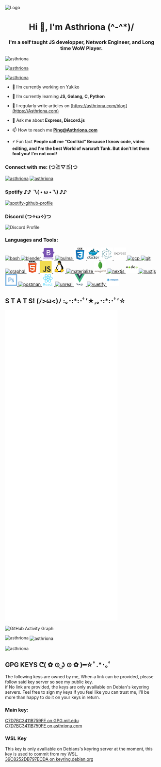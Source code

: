 ![Logo](https://asthriona.s3.fr-par.scw.cloud/ShareX/2021/03/114963-UveNLlSCDPVM.jpg) 
<h1 align="center">Hi 👋, I'm Asthriona (^-^*)/</h1>
<h3 align="center">I'm a self taught JS developper, Network Engineer, and Long time WoW Player.</h3>

<p align="left"> <img src="https://komarev.com/ghpvc/?username=asthriona&label=Profile%20views&color=0e75b6&style=flat" alt="asthriona" /> </p>

<p align="left"> <a href="https://github.com/ryo-ma/github-profile-trophy"><img src="https://github-profile-trophy.vercel.app/?username=asthriona&theme=tokyonight" alt="asthriona" /></a> </p>

<p align="left"> <a href="https://twitter.com/asthriona" target="blank"><img src="https://img.shields.io/twitter/follow/asthriona?logo=twitter&style=for-the-badge" alt="asthriona" /></a> </p>

- 🔭 I’m currently working on [Yukiko](https://Yukiko.app)

- 🌱 I’m currently learning **JS, Golang, C, Python**

- 📝 I regularly write articles on [https://asthriona.com/blog](https://Asthriona.com)

- 💬 Ask me about **Express, Discord.js**

- 📫 How to reach me **Ping@Asthriona.com**

- ⚡ Fun fact **People call me "Cool kid" Because I know code, video editing, and I'm the best World of warcraft Tank. But don't let them fool you! I'm not cool!**

<h3 align="left">Connect with me: (つ≧▽≦)つ</h3>
<p align="left">
<a href="https://dev.to/asthriona" target="blank"><img align="center" src="https://cdn.jsdelivr.net/npm/simple-icons@3.0.1/icons/dev-dot-to.svg" alt="asthriona" height="30" width="40" /></a>
<a href="https://twitter.com/asthriona" target="blank"><img align="center" src="https://cdn.jsdelivr.net/npm/simple-icons@3.0.1/icons/twitter.svg" alt="asthriona" height="30" width="40" /></a>
</p>

### Spotify ♪♪ 乁( • ω •乁) ♪♪
[![spotify-github-profile](https://spotify-github-profile.vercel.app/api/view?uid=siriussilva&cover_image=true&theme=default)](https://spotify-github-profile.vercel.app/api/view?uid=siriussilva&redirect=true)

### Discord (つ✧ω✧)つ
![Discord Profile](https://discord.c99.nl/widget/theme-4/186195458182479874.png)

<h3 align="left">Languages and Tools:</h3>
<p align="left"> <a href="https://www.gnu.org/software/bash/" target="_blank"> <img src="https://www.vectorlogo.zone/logos/gnu_bash/gnu_bash-icon.svg" alt="bash" width="40" height="40"/> </a> <a href="https://www.blender.org/" target="_blank"> <img src="https://download.blender.org/branding/community/blender_community_badge_white.svg" alt="blender" width="40" height="40"/> </a> <a href="https://getbootstrap.com" target="_blank"> <img src="https://raw.githubusercontent.com/devicons/devicon/master/icons/bootstrap/bootstrap-plain-wordmark.svg" alt="bootstrap" width="40" height="40"/> </a> <a href="https://bulma.io/" target="_blank"> <img src="https://raw.githubusercontent.com/gilbarbara/logos/804dc257b59e144eaca5bc6ffd16949752c6f789/logos/bulma.svg" alt="bulma" width="40" height="40"/> </a> <a href="https://www.w3schools.com/css/" target="_blank"> <img src="https://raw.githubusercontent.com/devicons/devicon/master/icons/css3/css3-original-wordmark.svg" alt="css3" width="40" height="40"/> </a> <a href="https://www.docker.com/" target="_blank"> <img src="https://raw.githubusercontent.com/devicons/devicon/master/icons/docker/docker-original-wordmark.svg" alt="docker" width="40" height="40"/> </a> <a href="https://www.electronjs.org" target="_blank"> <img src="https://raw.githubusercontent.com/devicons/devicon/master/icons/electron/electron-original.svg" alt="electron" width="40" height="40"/> </a> <a href="https://expressjs.com" target="_blank"> <img src="https://raw.githubusercontent.com/devicons/devicon/master/icons/express/express-original-wordmark.svg" alt="express" width="40" height="40"/> </a> <a href="https://cloud.google.com" target="_blank"> <img src="https://www.vectorlogo.zone/logos/google_cloud/google_cloud-icon.svg" alt="gcp" width="40" height="40"/> </a> <a href="https://git-scm.com/" target="_blank"> <img src="https://www.vectorlogo.zone/logos/git-scm/git-scm-icon.svg" alt="git" width="40" height="40"/> </a> <a href="https://graphql.org" target="_blank"> <img src="https://www.vectorlogo.zone/logos/graphql/graphql-icon.svg" alt="graphql" width="40" height="40"/> </a> <a href="https://www.w3.org/html/" target="_blank"> <img src="https://raw.githubusercontent.com/devicons/devicon/master/icons/html5/html5-original-wordmark.svg" alt="html5" width="40" height="40"/> </a> <a href="https://developer.mozilla.org/en-US/docs/Web/JavaScript" target="_blank"> <img src="https://raw.githubusercontent.com/devicons/devicon/master/icons/javascript/javascript-original.svg" alt="javascript" width="40" height="40"/> </a> <a href="https://www.linux.org/" target="_blank"> <img src="https://raw.githubusercontent.com/devicons/devicon/master/icons/linux/linux-original.svg" alt="linux" width="40" height="40"/> </a> <a href="https://materializecss.com/" target="_blank"> <img src="https://raw.githubusercontent.com/prplx/svg-logos/5585531d45d294869c4eaab4d7cf2e9c167710a9/svg/materialize.svg" alt="materialize" width="40" height="40"/> </a> <a href="https://www.mongodb.com/" target="_blank"> <img src="https://raw.githubusercontent.com/devicons/devicon/master/icons/mongodb/mongodb-original-wordmark.svg" alt="mongodb" width="40" height="40"/> </a> <a href="https://nextjs.org/" target="_blank"> <img src="https://cdn.worldvectorlogo.com/logos/nextjs-3.svg" alt="nextjs" width="40" height="40"/> </a> <a href="https://nodejs.org" target="_blank"> <img src="https://raw.githubusercontent.com/devicons/devicon/master/icons/nodejs/nodejs-original-wordmark.svg" alt="nodejs" width="40" height="40"/> </a> <a href="https://nuxtjs.org/" target="_blank"> <img src="https://www.vectorlogo.zone/logos/nuxtjs/nuxtjs-icon.svg" alt="nuxtjs" width="40" height="40"/> </a> <a href="https://www.photoshop.com/en" target="_blank"> <img src="https://raw.githubusercontent.com/devicons/devicon/master/icons/photoshop/photoshop-line.svg" alt="photoshop" width="40" height="40"/> </a> <a href="https://postman.com" target="_blank"> <img src="https://www.vectorlogo.zone/logos/getpostman/getpostman-icon.svg" alt="postman" width="40" height="40"/> </a> <a href="https://reactjs.org/" target="_blank"> <img src="https://raw.githubusercontent.com/devicons/devicon/master/icons/react/react-original-wordmark.svg" alt="react" width="40" height="40"/> </a> <a href="https://unrealengine.com/" target="_blank"> <img src="https://raw.githubusercontent.com/kenangundogan/fontisto/036b7eca71aab1bef8e6a0518f7329f13ed62f6b/icons/svg/brand/unreal-engine.svg" alt="unreal" width="40" height="40"/> </a> <a href="https://vuejs.org/" target="_blank"> <img src="https://raw.githubusercontent.com/devicons/devicon/master/icons/vuejs/vuejs-original-wordmark.svg" alt="vuejs" width="40" height="40"/> </a> <a href="https://vuetifyjs.com/en/" target="_blank"> <img src="https://bestofjs.org/logos/vuetify.svg" alt="vuetify" width="40" height="40"/> </a> <a href="https://webpack.js.org" target="_blank"> <img src="https://raw.githubusercontent.com/devicons/devicon/d00d0969292a6569d45b06d3f350f463a0107b0d/icons/webpack/webpack-original-wordmark.svg" alt="webpack" width="40" height="40"/> </a> </p>


## S T A T S! (ﾉ>ω<)ﾉ :｡･:\*:･ﾟ’★,｡･:\*:･ﾟ’☆

![Metrics](/github-metrics.svg)

![GitHub Activity Graph](https://activity-graph.herokuapp.com/graph?username=Asthriona)  

<p><img align="left" src="https://github-readme-stats.vercel.app/api/top-langs?username=asthriona&show_icons=true&theme=dracula&locale=en&layout=compact" alt="asthriona" /></p>

<p>&nbsp;<img align="center" src="https://github-readme-stats.vercel.app/api?username=asthriona&show_icons=true&theme=dracula&locale=en" alt="asthriona" /></p>

<p><img align="center" src="https://github-readme-streak-stats.herokuapp.com/?user=asthriona&theme=dark" alt="asthriona" /></p>

## GPG KEYS ᕦ( ✿ ⊙ ͜ʖ ⊙ ✿ )━☆ﾟ.\*･｡ﾟ  
The following keys are owned by me, When a link can be provided, please follow said key server so see my public key.  
if No link are provided, the keys are only availiable on Debian's keyering servers. Feel free to sign my keys if you feel like you can trust me, I'll be more than happy to do it on your keys in return.  
### Main key:  
[C7D7BC3411B759FE on GPG.mit.edu](http://pgp.mit.edu/pks/lookup?op=get&search=0xC7D7BC3411B759FE)  
[C7D7BC3411B759FE on asthriona.com](https://www.asthriona.com/pubkey.txt)  
### WSL Key
This key is only availiable on Debians's keyring server at the moment, this key is used to commit from my WSL.  
[39C8252DB797ECDA on keyring.debian.org](https://keyring.debian.org/)  
